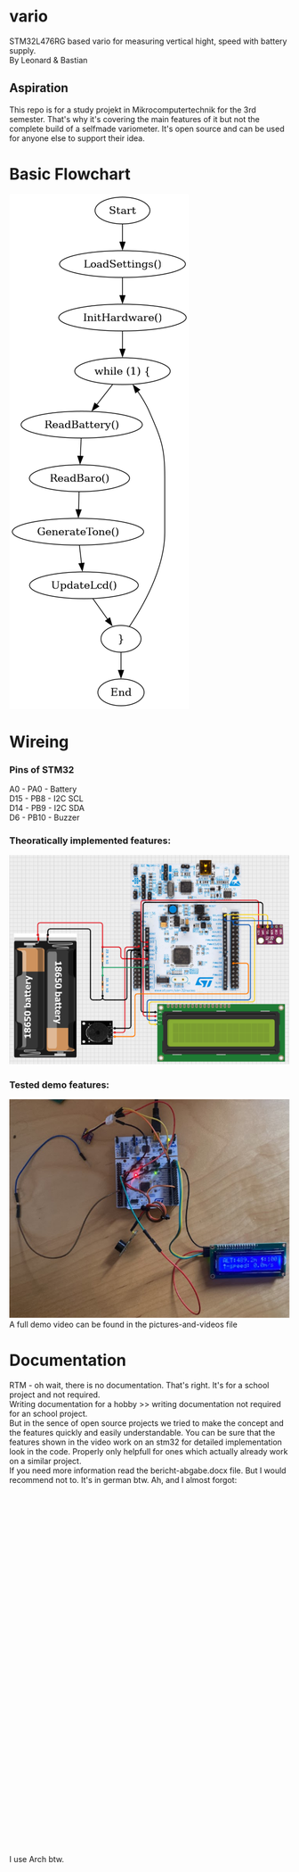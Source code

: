 # vario
STM32L476RG based vario for measuring vertical hight, speed with battery supply.  
By Leonard & Bastian
## Aspiration
This repo is for a study projekt in Mikrocomputertechnik for the 3rd semester. That's why it's covering the main features of it but not the complete build of a selfmade variometer. It's open source and can be used for anyone else to support their idea.
# Basic Flowchart
![Alt-Text](/media/pap.png)
# Wireing
### Pins of STM32
A0 	- PA0 	- Battery  
D15	- PB8	- I2C SCL  
D14	- PB9	- I2C SDA  
D6	- PB10	- Buzzer  
### Theoratically implemented features:
![Alt-Text](/media/vario-cirkitdesign.png)
### Tested demo features:  
![Alt-Text](/media/vario-build.png)  
A full demo video can be found in the pictures-and-videos file
# Documentation
RTM - oh wait, there is no documentation. That's right. It's for a school project and not required.  
Writing documentation for a hobby >> writing documentation not required for an school project.  
But in the sence of open source projects we tried to make the concept and the features quickly and easily understandable. You can be sure that the features shown in the video work on an stm32 for detailed implementation look in the code. Properly only helpfull for ones which actually already work on a similar project.  
If you need more information read the bericht-abgabe.docx file. But I would recommend not to. It's in german btw. Ah, and I almost forgot: 
<br />  
<br />  
<br />  
<br />  
<br />  
<br />  
<br />  
<br />  
<br />  
<br />  
<br />  
<br />  
<br />  
<br />  
<br />  
<br />  
<br />  
<br />  
<br />  
<br />  
I use Arch btw.
